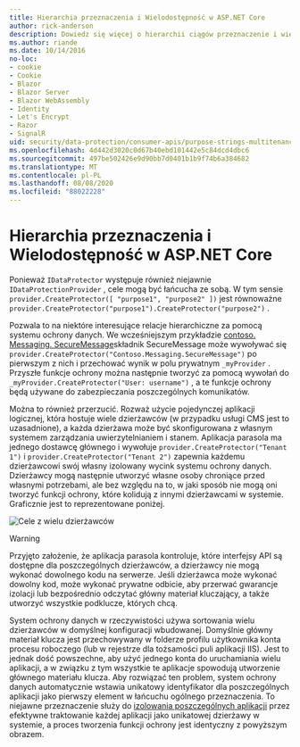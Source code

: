 ```yaml
---
title: Hierarchia przeznaczenia i Wielodostępność w ASP.NET Core
author: rick-anderson
description: Dowiedz się więcej o hierarchii ciągów przeznaczenie i wielu dzierżawcach, które odnoszą się do ASP.NET Core interfejsów API ochrony danych.
ms.author: riande
ms.date: 10/14/2016
no-loc:
- cookie
- Cookie
- Blazor
- Blazor Server
- Blazor WebAssembly
- Identity
- Let's Encrypt
- Razor
- SignalR
uid: security/data-protection/consumer-apis/purpose-strings-multitenancy
ms.openlocfilehash: 4d442d3020c0d67b40ebd101442e5c84dcd4dbc6
ms.sourcegitcommit: 497be502426e9d90bb7d0401b1b9f74b6a384682
ms.translationtype: MT
ms.contentlocale: pl-PL
ms.lasthandoff: 08/08/2020
ms.locfileid: "88022228"
---
```

# <a name="purpose-hierarchy-and-multi-tenancy-in-aspnet-core"></a>Hierarchia przeznaczenia i Wielodostępność w ASP.NET Core

Ponieważ `IDataProtector` występuje również niejawnie `IDataProtectionProvider` , cele mogą być łańcucha ze sobą. W tym sensie `provider.CreateProtector([ "purpose1", "purpose2" ])` jest równoważne `provider.CreateProtector("purpose1").CreateProtector("purpose2")` .

Pozwala to na niektóre interesujące relacje hierarchiczne za pomocą systemu ochrony danych. We wcześniejszym przykładzie [contoso. Messaging. SecureMessage](xref:security/data-protection/consumer-apis/purpose-strings#data-protection-contoso-purpose)składnik SecureMessage może wywoływać się `provider.CreateProtector("Contoso.Messaging.SecureMessage")` po pierwszym z nich i przechować wynik w polu prywatnym `_myProvider` . Przyszłe funkcje ochrony można następnie tworzyć za pomocą wywołań do `_myProvider.CreateProtector("User: username")` , a te funkcje ochrony będą używane do zabezpieczania poszczególnych komunikatów.

Można to również przerzucić. Rozważ użycie pojedynczej aplikacji logicznej, która hostuje wiele dzierżawców (w przypadku usługi CMS jest to uzasadnione), a każda dzierżawa może być skonfigurowana z własnym systemem zarządzania uwierzytelnianiem i stanem. Aplikacja parasola ma jednego dostawcę głównego i wywołuje `provider.CreateProtector("Tenant 1")` i `provider.CreateProtector("Tenant 2")` zapewnia każdemu dzierżawcowi swój własny izolowany wycink systemu ochrony danych. Dzierżawcy mogą następnie utworzyć własne osoby chroniące przed własnymi potrzebami, ale bez względu na to, w jaki sposób nie mogą oni tworzyć funkcji ochrony, które kolidują z innymi dzierżawcami w systemie. Graficznie jest to reprezentowane poniżej.

![Cele z wielu dzierżawców](purpose-strings-multitenancy/_static/purposes-multi-tenancy.png)

>[!WARNING]
> Przyjęto założenie, że aplikacja parasola kontroluje, które interfejsy API są dostępne dla poszczególnych dzierżawców, a dzierżawcy nie mogą wykonać dowolnego kodu na serwerze. Jeśli dzierżawca może wykonać dowolny kod, może wykonać prywatne odbicie, aby przerwać gwarancje izolacji lub bezpośrednio odczytać główny materiał kluczający, a także utworzyć wszystkie podklucze, których chcą.

System ochrony danych w rzeczywistości używa sortowania wielu dzierżawców w domyślnej konfiguracji wbudowanej. Domyślnie główny materiał klucza jest przechowywany w folderze profilu użytkownika konta procesu roboczego (lub w rejestrze dla tożsamości puli aplikacji IIS). Jest to jednak dość powszechne, aby użyć jednego konta do uruchamiania wielu aplikacji, a w związku z tym wszystkie te aplikacje spowodują utworzenie głównego materiału klucza. Aby rozwiązać ten problem, system ochrony danych automatycznie wstawia unikatowy identyfikator dla poszczególnych aplikacji jako pierwszy element w łańcuchu ogólnego przeznaczenia. To niejawne przeznaczenie służy do [izolowania poszczególnych aplikacji](xref:security/data-protection/configuration/overview#per-application-isolation) przez efektywne traktowanie każdej aplikacji jako unikatowej dzierżawy w systemie, a proces tworzenia funkcji ochrony jest identyczny z powyższym obrazem.
